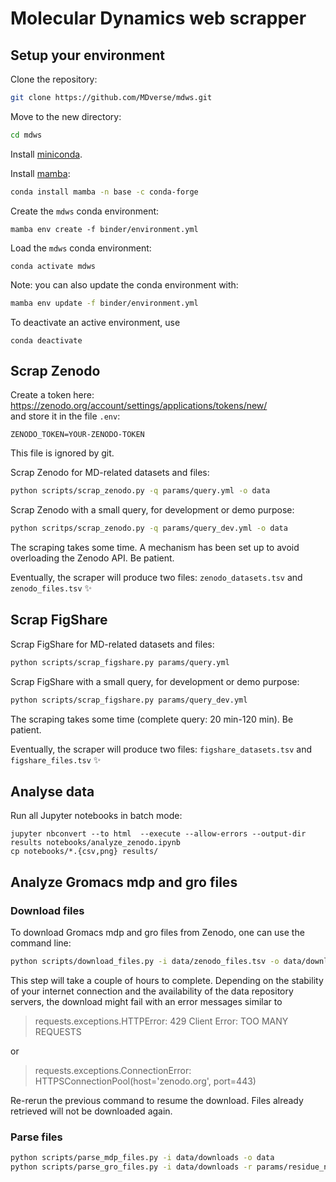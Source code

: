 # Molecular Dynamics web scrapper

## Setup your environment

Clone the repository:

```bash
git clone https://github.com/MDverse/mdws.git
```

Move to the new directory:

```bash
cd mdws
```

Install [miniconda](https://docs.conda.io/en/latest/miniconda.html).

Install [mamba](https://github.com/mamba-org/mamba):

```bash
conda install mamba -n base -c conda-forge
```

Create the `mdws` conda environment:
```
mamba env create -f binder/environment.yml
```

Load the `mdws` conda environment:
```
conda activate mdws
```

Note: you can also update the conda environment with:

```bash
mamba env update -f binder/environment.yml
```

To deactivate an active environment, use

```
conda deactivate
```

## Scrap Zenodo

Create a token here: <https://zenodo.org/account/settings/applications/tokens/new/>  
and store it in the file `.env`:
```
ZENODO_TOKEN=YOUR-ZENODO-TOKEN
```
This file is ignored by git.

Scrap Zenodo for MD-related datasets and files:

```bash
python scripts/scrap_zenodo.py -q params/query.yml -o data
```

Scrap Zenodo with a small query, for development or demo purpose:

```bash
python scritps/scrap_zenodo.py -q params/query_dev.yml -o data
```

The scraping takes some time. A mechanism has been set up to avoid overloading the Zenodo API. Be patient.

Eventually, the scraper will produce two files: `zenodo_datasets.tsv` and `zenodo_files.tsv` :sparkles: 


## Scrap FigShare

Scrap FigShare for MD-related datasets and files:

```bash
python scripts/scrap_figshare.py params/query.yml
```

Scrap FigShare with a small query, for development or demo purpose:

```bash
python scripts/scrap_figshare.py params/query_dev.yml
```

The scraping takes some time (complete query: 20 min-120 min). Be patient.

Eventually, the scraper will produce two files: `figshare_datasets.tsv` and `figshare_files.tsv` :sparkles: 


## Analyse data

Run all Jupyter notebooks in batch mode:
```
jupyter nbconvert --to html  --execute --allow-errors --output-dir results notebooks/analyze_zenodo.ipynb
cp notebooks/*.{csv,png} results/
```


## Analyze Gromacs mdp and gro files

### Download files

To download Gromacs mdp and gro files from Zenodo, one can use the command line:

```bash
python scripts/download_files.py -i data/zenodo_files.tsv -o data/downloads/ -t mdp -t gro
```

This step will take a couple of hours to complete. Depending on the stability of your internet connection and the availability of the data repository servers, the download might fail with an error messages similar to

> requests.exceptions.HTTPError: 429 Client Error: TOO MANY REQUESTS

or 

> requests.exceptions.ConnectionError: HTTPSConnectionPool(host='zenodo.org', port=443)

Re-rerun the previous command to resume the download. Files already retrieved will not be downloaded again.

### Parse files

```bash
python scripts/parse_mdp_files.py -i data/downloads -o data
python scripts/parse_gro_files.py -i data/downloads -r params/residue_names.yml -o data
```


